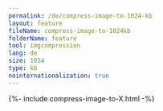 ```yaml
---
permalink: /de/compress-image-to-1024-kb
layout: feature
fileName: compress-image-to-1024kb
folderName: feature
tool: imgcompression
lang: de
size: 1024
type: kb
nointernationalization: true
---
```

{%- include compress-image-to-X.html -%}       
